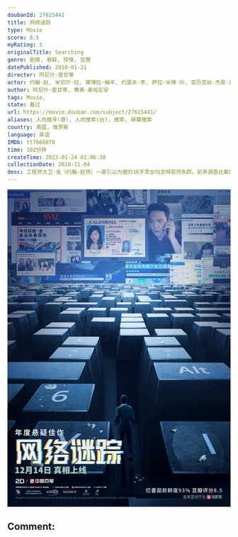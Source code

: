 ```yaml
---
doubanId: 27615441
title: 网络谜踪
type: Movie
score: 8.5
myRating: 5
originalTitle: Searching
genre: 剧情, 悬疑, 惊悚, 犯罪
datePublished: 2018-01-21
director: 阿尼什·查甘蒂
actor: 约翰·赵, 米切尔·拉, 黛博拉·梅辛, 约瑟夫·李, 萨拉·米博·孙, 亚历克丝·杰恩·高, 刘玥辰, 刘卡雅, 多米尼克·霍夫曼, 西尔维亚·米纳西安, 梅丽莎·迪斯尼, 康纳·麦克雷斯, 科林·伍德尔, 约瑟夫·约翰·谢尔勒, 阿什丽·艾德纳, 考特尼·劳伦·卡明斯, 托马斯·巴布萨卡, 朱莉·内桑森, 罗伊·阿布拉姆森, 盖奇·比尔托福, 肖恩·奥布赖恩, 瑞克·萨拉比亚, 布拉德·阿布瑞尔, 加布里埃尔·, 拉桑德拉·吉布森, 布莱恩娜·麦克莱恩, 本·, 肯尼思·莫斯利, 蕾妮·米歇尔·阿兰达
author: 阿尼什·查甘蒂, 赛弗·奥哈尼安
tags: Movie, 
state: 看过
url: https://movie.douban.com/subject/27615441/
aliases: 人肉搜寻(港), 人肉搜索(台), 搜索, 屏幕搜索
country: 美国, 俄罗斯
language: 英语
IMDb: tt7668870
time: 102分钟
createTime: 2023-01-24 01:06:38
collectionDate: 2020-11-04
desc: 工程师大卫·金（约翰·赵饰）一直引以为傲的16岁乖女玛戈特突然失踪。前来调查此案的警探怀疑女儿离家出走。不满这一结论的父亲为了寻找真相，独自展开调查。他打开了女儿的笔记本电脑，用社交软件开始寻找破案...
---
```


![image](assets/p2542848758.jpg)

Comment: 
---

